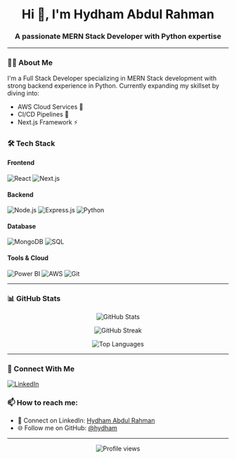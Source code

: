 <h1 align="center">Hi 👋, I'm Hydham Abdul Rahman</h1>
<h3 align="center">A passionate MERN Stack Developer with Python expertise</h3>

---

### 👨‍💻 About Me

I'm a Full Stack Developer specializing in MERN Stack development with strong backend experience in Python. Currently expanding my skillset by diving into:
- AWS Cloud Services 🚀
- CI/CD Pipelines 🔄
- Next.js Framework ⚡

### 🛠️ Tech Stack

#### Frontend
![React](https://img.shields.io/badge/React-20232A?style=for-the-badge&logo=react&logoColor=61DAFB)
![Next.js](https://img.shields.io/badge/Next.js-000000?style=for-the-badge&logo=next.js&logoColor=white)

#### Backend
![Node.js](https://img.shields.io/badge/Node.js-43853D?style=for-the-badge&logo=node.js&logoColor=white)
![Express.js](https://img.shields.io/badge/Express.js-404D59?style=for-the-badge)
![Python](https://img.shields.io/badge/Python-14354C?style=for-the-badge&logo=python&logoColor=white)

#### Database
![MongoDB](https://img.shields.io/badge/MongoDB-4EA94B?style=for-the-badge&logo=mongodb&logoColor=white)
![SQL](https://img.shields.io/badge/SQL-00000F?style=for-the-badge&logo=mysql&logoColor=white)

#### Tools & Cloud
![Power BI](https://img.shields.io/badge/Power_BI-F2C811?style=for-the-badge&logo=powerbi&logoColor=black)
![AWS](https://img.shields.io/badge/AWS-232F3E?style=for-the-badge&logo=amazon-aws&logoColor=white)
![Git](https://img.shields.io/badge/Git-F05032?style=for-the-badge&logo=git&logoColor=white)

---

### 📊 GitHub Stats

<p align="center">
  <img src="https://github-readme-stats.vercel.app/api?username=hydham&show_icons=true&theme=radical" alt="GitHub Stats" />
</p>

<p align="center">
  <img src="https://github-readme-streak-stats.herokuapp.com/?user=hydham&theme=radical" alt="GitHub Streak" />
</p>

<p align="center">
  <img src="https://github-readme-stats.vercel.app/api/top-langs/?username=hydham&layout=compact&theme=radical" alt="Top Languages" />
</p>

---

### 🤝 Connect With Me

<p align="left">
<a href="https://linkedin.com/in/hydham-abdul-rahman" target="_blank">
  <img src="https://img.shields.io/badge/LinkedIn-0077B5?style=for-the-badge&logo=linkedin&logoColor=white" alt="LinkedIn"/>
</a>
</p>

### 📫 How to reach me:

- 💼 Connect on LinkedIn: [Hydham Abdul Rahman](https://linkedin.com/in/hydham-abdul-rahman)
- 🌐 Follow me on GitHub: [@hydham](https://github.com/hydham)

---

<p align="center">
  <img src="https://komarev.com/ghpvc/?username=hydham&label=Profile%20views&color=0e75b6&style=flat" alt="Profile views" />
</p>
